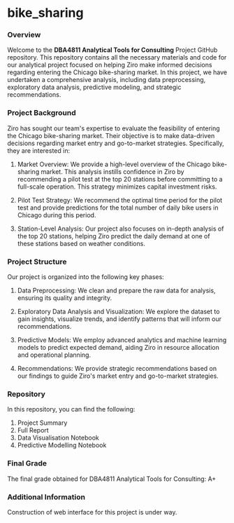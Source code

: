 # bike_sharing

### Overview

Welcome to the **DBA4811 Analytical Tools for Consulting** Project GitHub repository. This repository contains all the necessary materials and code for our analytical project focused on helping Ziro make informed decisions regarding entering the Chicago bike-sharing market. In this project, we have undertaken a comprehensive analysis, including data preprocessing, exploratory data analysis, predictive modeling, and strategic recommendations.


### Project Background

Ziro has sought our team's expertise to evaluate the feasibility of entering the Chicago bike-sharing market. Their objective is to make data-driven decisions regarding market entry and go-to-market strategies. Specifically, they are interested in:

1. Market Overview: We provide a high-level overview of the Chicago bike-sharing market. This analysis instills confidence in Ziro by recommending a pilot test at the top 20 stations before committing to a full-scale operation. This strategy minimizes capital investment risks.

2. Pilot Test Strategy: We recommend the optimal time period for the pilot test and provide predictions for the total number of daily bike users in Chicago during this period.

3. Station-Level Analysis: Our project also focuses on in-depth analysis of the top 20 stations, helping Ziro predict the daily demand at one of these stations based on weather conditions.


### Project Structure

Our project is organized into the following key phases:

1. Data Preprocessing: We clean and prepare the raw data for analysis, ensuring its quality and integrity.

2. Exploratory Data Analysis and Visualization: We explore the dataset to gain insights, visualize trends, and identify patterns that will inform our recommendations.

3. Predictive Models: We employ advanced analytics and machine learning models to predict expected demand, aiding Ziro in resource allocation and operational planning.


4. Recommendations: We provide strategic recommendations based on our findings to guide Ziro's market entry and go-to-market strategies.

### Repository

In this repository, you can find the following:

1. Project Summary
2. Full Report 
3. Data Visualisation Notebook
4. Predictive Modelling Notebook

### Final Grade

The final grade obtained for DBA4811 Analytical Tools for Consulting: A+

### Additional Information

Construction of web interface for this project is under way.
